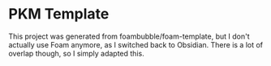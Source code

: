 # PKM Template

This project was generated from foambubble/foam-template, but I don't actually use Foam anymore, as I switched back to Obsidian. There is a lot of overlap though, so I simply adapted this.
